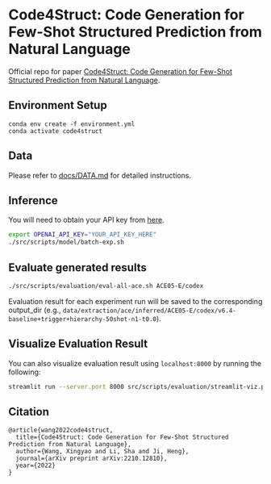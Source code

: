 # Code4Struct: Code Generation for Few-Shot Structured Prediction from Natural Language

Official repo for paper [Code4Struct: Code Generation for Few-Shot Structured Prediction from Natural Language](https://arxiv.org/abs/2210.12810).


## Environment Setup

```
conda env create -f environment.yml
conda activate code4struct
```

## Data

Please refer to [docs/DATA.md](docs/DATA.md) for detailed instructions.

## Inference

You will need to obtain your API key from [here](https://beta.openai.com/account/api-keys).

```bash
export OPENAI_API_KEY="YOUR_API_KEY_HERE"
./src/scripts/model/batch-exp.sh
```

## Evaluate generated results
```bash
./src/scripts/evaluation/eval-all-ace.sh ACE05-E/codex
```

Evaluation result for each experiment run will be saved to the corresponding output_dir (e.g., `data/extraction/ace/inferred/ACE05-E/codex/v6.4-baseline+trigger+hierarchy-50shot-n1-t0.0`).

## Visualize Evaluation Result

You can also visualize evaluation result using `localhost:8000` by running the following: 
```bash
streamlit run --server.port 8000 src/scripts/evaluation/streamlit-viz.py
```

## Citation

```
@article{wang2022code4struct,
  title={Code4Struct: Code Generation for Few-Shot Structured Prediction from Natural Language},
  author={Wang, Xingyao and Li, Sha and Ji, Heng},
  journal={arXiv preprint arXiv:2210.12810},
  year={2022}
}
```

